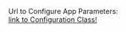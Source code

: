 
Url to Configure App Parameters:<br>
[link to Configuration Class!](java/com/test_task/exchanges/config/GeneralConfigs.java)
